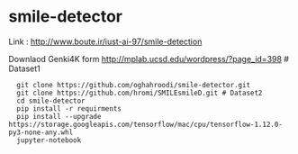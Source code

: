 # smile-detector
Link : http://www.boute.ir/iust-ai-97/smile-detection

Downlaod Genki4K form http://mplab.ucsd.edu/wordpress/?page_id=398 # Dataset1

```
  git clone https://github.com/oghahroodi/smile-detector.git
  git clone https://github.com/hromi/SMILEsmileD.git # Dataset2
  cd smile-detector
  pip install -r requirments
  pip install --upgrade https://storage.googleapis.com/tensorflow/mac/cpu/tensorflow-1.12.0-py3-none-any.whl
  jupyter-notebook
```
